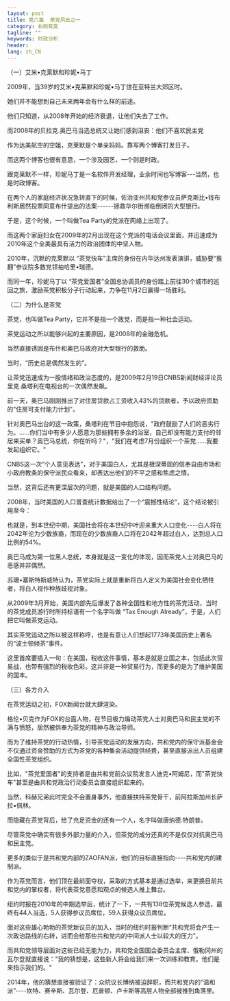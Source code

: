 ```yaml
---
layout: post
title: 第六篇  茶党风云之一
category: 右侧有变
tagline: ""
keywords: 时政分析
header:
lang: zh_CN 
---
```



<p>（一）艾米•克莱默和珍妮•马丁</p>
<p>2009年，当39岁的艾米•克莱默和珍妮•马丁住在亚特兰大郊区时。</p>
<p>她们并不能想到自己未来两年会有什么样的前途。</p>
<p>他们只知道，从2008年开始的经济衰退，让他们失去了工作。</p>
<p>而2008年的贝拉克.奥巴马当选总统又让她们感到沮丧：他们不喜欢民主党</p>
<p>作为达美航空的空姐，克莱默是个单亲妈妈。靠写两个博客打发日子。</p>
<p>而这两个博客也很有意思，一个涉及园艺，一个则是时政。</p>
<p>跟克莱默不一样，珍妮马丁是一名软件开发经理，业余时间也写博客---当然，也是时政博客。</p>
<p>在两个人的家庭经济状况急转直下的时候，佐治亚州共和党参议员萨克斯比•钱布利斯居然投票同意布什提出的法案------拯救华尔街濒临倒闭的大型银行。</p>
<p>于是，这个时候，一个叫做Tea Party的党派在网络上出现了。</p>
<p>而这两个家庭妇女在2009年的2月出现在这个党派的电话会议里面，并迅速成为2010年这个全美最具有活力的政治团体的中坚人物。</p>
<p>2010年，沉默的克莱默以 “茶党快车”主席的身份在内华达州发表演讲，威胁要“推翻”参议院多数党领袖哈里•瑞德。</p>
<p>而同一年，珍妮马丁以 “茶党爱国者”全国总协调员的身份踏上前往30个城市的巡回之旅，激励茶党积极分子行动起来，力争在11月2日赢得一场胜利。</p>
<p>（二）为什么是茶党</p>
<p>茶党，也叫做Tea Party，它并不是指一个政党，而是指一种社会运动。</p>
<p>茶党运动之所以能够兴起的主要原因，是2008年的金融危机。</p>
<p>当然直接诱因是布什和奥巴马政府对大型银行的救助。</p>
<p>当时，“历史总是偶然发生的”。</p>
<p>让茶党迅速成为一股情绪和政治态度的，是2009年2月19日CNBS新闻财经评论员里克.桑塔利在电视台的一次偶然发飙。</p>
<p>前一天，奥巴马刚刚推出了对住房贷款占工资收入43%的贷款者，予以政府资助的"住房可支付能力计划"。</p>
<p>针对奥巴马出台的这一政策，桑塔利在节目中抱怨说，"政府鼓励了人们的恶劣行为。……你们当中有多少人愿意为那些拥有多余的浴室，自己却没有能力支付的邻居来买单？奥巴马总统，你在听吗？"，"我们在考虑7月份组织一个茶党……我要发起组织它。"</p>
<p>CNBS这一次“个人意见表达”，对于美国白人，尤其是根深蒂固的信奉自由市场和小政府教条的保守派民众看来，却表达出他们的不平之感和焦虑之情。</p>
<p>当然，这背后还有更深层次的问题，就是美国的人口结构问题。</p>
<p>2008年，当时美国的人口普查统计数据给出了一个“震撼性结论”，这个结论被引用至今：</p>
<p>也就是，到本世纪中期，美国社会将在本世纪中叶迎来重大人口变化----白人将在2042年沦为少数族裔，而现在的少数族裔人口将在2042年超过白人，达到总人口比例的54%。</p>
<p>奥巴马成为第一位黑人总统，本身就是这一变化的体现，因而茶党人士对奥巴马的恶感并非偶然。</p>
<p>苏珊•塞斯特斯威特认为，茶党实际上就是重新将白人定义为美国社会变化牺牲者，将白人视作种族歧视对象。</p>
<p>从2009年3月开始，美国内部先后爆发了各种全国性和地方性的茶党活动，当时的茶党成员游行时所持标语有一个名字叫做 “Tax Enough Already”，于是，人们把它叫做茶党运动。</p>
<p>其实茶党运动之所以被这样称呼，也是有意让人们想起1773年美国历史上著名的“波士顿倾茶”事件。</p>
<p>这里首席要插入一句：在美国，税收这件事情，基本是就是立国之本，包括此次贸易战，也带有强烈的税收色彩。这并非是一种贸易行为，而更多的是为了维护美国的国本。</p>
<p>（三）各方介入</p>
<p>在茶党运动之初，FOX新闻台就大肆渲染。</p>
<p>格伦•贝克作为FOX的台面人物，在节目极力煽动茶党人士对奥巴马和民主党的不满与愤怒，居然被供奉为茶党的精神与政治导师。</p>
<p>而为了维持茶党的行动热情，引导茶党运动的发展方向，共和党内的保守派基金会不仅通过资金赞助的方式为茶党的各种集会活动提供经费，甚至直接派出人员组建全国性茶党组织。</p>
<p>比如，"茶党爱国者"的支持者是由共和党前众议院发言人迪克•阿姆尼，而"茶党快车"甚至是由共和党政治行动委员会直接组织起来的。</p>
<p>当然，科赫兄弟此时完全不会置身事外，他直接扶持茶党骨干，前阿拉斯加州长萨拉•佩林。</p>
<p>而隐藏在茶党背后，给了充足资金的还有一个人，名字叫做唐纳德.特朗普。</p>
<p>尽管茶党中确实有很多外部力量的介入，但茶党的成分还真的不是仅仅对抗奥巴马和民主党。</p>
<p>更多的类似于是共和党内部的ZAOFAN派，他们的目标直接指向----共和党内的建制派。</p>
<p>作为茶党而言，他们顶在最前面夺权，采取的方式基本是通过选举，来更换目前共和党内的掌权者，将代表茶党意愿和观点的候选人推上舞台。</p>
<p>纽约时报在2010年的中期选举后，统计了一下，一共有138位茶党候选人参选，最终有44人当选，5人获得参议员席位，59人获得众议员席位。</p>
<p>面对这些雄心勃勃的茶党新议员的加入，当时的纽约时报判断“共和党将会产生一次政治路线的右转，进而会给那些共和党内的中间派人士以较大的压力”。</p>
<p>而共和党领导层面对这些已经无能为力，共和党全国国会委员会主席、俄勒冈州的瓦尔登就直接说："我的猜想是，这些新人将会给我们来一次训练和教育。他们是来指示我们的。"</p>
<p>2014年，他的猜想直接被验证了：众院议长博纳被迫辞职，而共和党内的“温和派”----坎特、赛辛斯、瓦尔登、厄普顿、卢卡斯等高层人物全部被推到角落里。</p>

